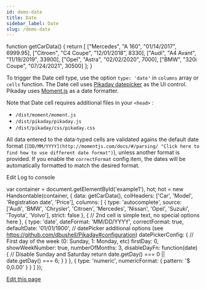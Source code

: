 ```yaml
---
id: demo-date
title: Date
sidebar_label: Date
slug: /demo-date
---
```


function getCarData() { return \[ \["Mercedes", "A 160", "01/14/2017", 6999.95\], \["Citroen", "C4 Coupe", "12/01/2018", 8330\], \["Audi", "A4 Avant", "11/19/2019", 33900\], \["Opel", "Astra", "02/02/2020", 7000\], \["BMW", "320i Coupe", "07/24/2021", 30500\] \]; }

To trigger the Date cell type, use the option `type: 'date'` in `columns` array or `cells` function. The Date cell uses [Pikaday datepicker](https://github.com/dbushell/Pikaday) as the UI control. Pikaday uses [Moment.js](https://github.com/moment/moment) as a date formatter.

Note that Date cell requires additional files in your `<head>` :

*   `/dist/moment/moment.js`
*   `/dist/pikaday/pikaday.js`
*   `/dist/pikaday/css/pikaday.css`

All data entered to the data-typed cells are validated agains the default date format (`[DD/MM/YYYY](http://momentjs.com/docs/#/parsing/ "Click here to find how to use different date format")`), unless another format is provided. If you enable the `correctFormat` config item, the dates will be automatically formatted to match the desired format.

Edit Log to console

var container = document.getElementById('example1'), hot; hot = new Handsontable(container, { data: getCarData(), colHeaders: \['Car', 'Model', 'Registration date', 'Price'\], columns: \[ { type: 'autocomplete', source: \['Audi', 'BMW', 'Chrysler', 'Citroen', 'Mercedes', 'Nissan', 'Opel', 'Suzuki', 'Toyota', 'Volvo'\], strict: false }, { // 2nd cell is simple text, no special options here }, { type: 'date', dateFormat: 'MM/DD/YYYY', correctFormat: true, defaultDate: '01/01/1900', // datePicker additional options (see https://github.com/dbushell/Pikaday#configuration) datePickerConfig: { // First day of the week (0: Sunday, 1: Monday, etc) firstDay: 0, showWeekNumber: true, numberOfMonths: 3, disableDayFn: function(date) { // Disable Sunday and Saturday return date.getDay() === 0 || date.getDay() === 6; } } }, { type: 'numeric', numericFormat: { pattern: '$ 0,0.00' } } \] });

[Edit this page](https://github.com/handsontable/docs/edit/8.2.0/tutorials/date.html)
